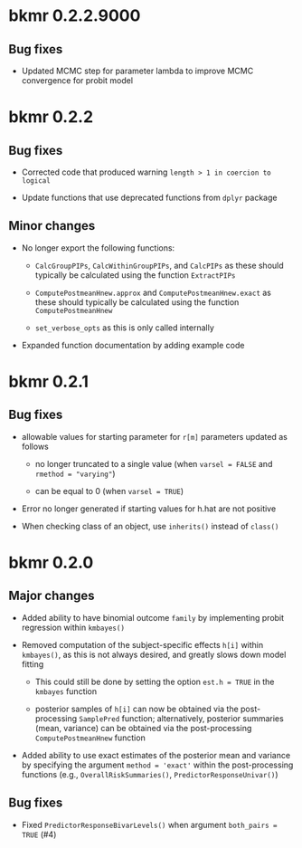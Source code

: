 # bkmr 0.2.2.9000

## Bug fixes

* Updated MCMC step for parameter lambda to improve MCMC convergence for probit model

# bkmr 0.2.2

## Bug fixes

* Corrected code that produced warning `length > 1 in coercion to logical`

* Update functions that use deprecated functions from `dplyr` package 

## Minor changes

* No longer export the following functions:

  * `CalcGroupPIPs`, `CalcWithinGroupPIPs`, and `CalcPIPs` as these should typically be calculated using the function `ExtractPIPs`

  * `ComputePostmeanHnew.approx` and `ComputePostmeanHnew.exact` as these should typically be calculated using the function `ComputePostmeanHnew`
  
  * `set_verbose_opts` as this is only called internally

* Expanded function documentation by adding example code

# bkmr 0.2.1

## Bug fixes

* allowable values for starting parameter for `r[m]` parameters updated as follows

  * no longer truncated to a single value (when `varsel = FALSE` and `rmethod = "varying"`)

  * can be equal to 0 (when `varsel = TRUE`)

* Error no longer generated if starting values for h.hat are not positive 

* When checking class of an object, use `inherits()` instead of `class()`

# bkmr 0.2.0

## Major changes

* Added ability to have binomial outcome `family` by implementing probit regression within `kmbayes()`

* Removed computation of the subject-specific effects `h[i]` within `kmbayes()`, as this is not always desired, and greatly slows down model fitting

  * This could still be done by setting the option `est.h = TRUE` in the `kmbayes` function
  
  * posterior samples of `h[i]` can now be obtained via the post-processing `SamplePred` function; alternatively, posterior summaries (mean, variance) can be obtained via the post-processing `ComputePostmeanHnew` function

* Added ability to use exact estimates of the posterior mean and variance by specifying the argument `method = 'exact'` within the post-processing functions (e.g., `OverallRiskSummaries()`, `PredictorResponseUnivar()`)

## Bug fixes

* Fixed `PredictorResponseBivarLevels()` when argument `both_pairs = TRUE` (#4)
